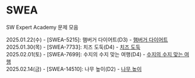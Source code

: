# SWEA
SW Expert Academy 문제 모음

2025.01.22(수) - [SWEA-5215]: 햄버거 다이어트(D3) - [햄버거 다이어트](https://swexpertacademy.com/main/code/problem/problemDetail.do?contestProbId=AWT-lPB6dHUDFAVT)  
2025.01.30(목) - [SWEA-7733]: 치즈 도둑(D4) - [치즈 도둑](https://swexpertacademy.com/main/code/problem/problemDetail.do?contestProbId=AWrDOdQqRCUDFARG)  
2025.02.01(토) - [SWEA-7699]: 수지의 수지 맞는 여행(D4) - [수지의 수지 맞는 여행](https://swexpertacademy.com/main/code/problem/problemDetail.do?contestProbId=AWqUzj0arpkDFARG)  
2025.02.14(금) - [SWEA-14510]: 나무 높이(D2) - [나무 높이](https://swexpertacademy.com/main/code/userProblem/userProblemDetail.do?contestProbId=AYFofW8qpXYDFAR4)
